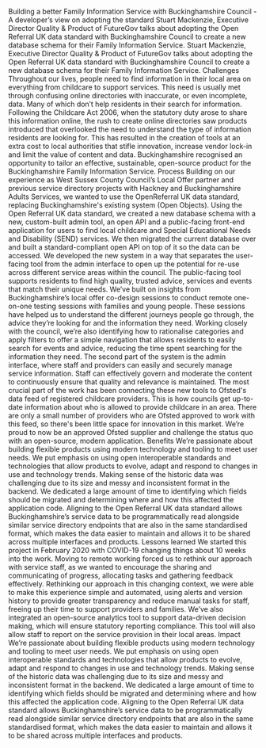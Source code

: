 Building a better Family Information Service with Buckinghamshire Council - A developer’s view on adopting the standard
Stuart Mackenzie, Executive Director Quality & Product of FutureGov talks about adopting the Open Referral UK data standard with Buckinghamshire Council to create a new database schema for their Family Information Service.
Stuart Mackenzie, Executive Director Quality & Product of FutureGov talks about adopting the Open Referral UK data standard with Buckinghamshire Council to create a new database schema for their Family Information Service.
Challenges
Throughout our lives, people need to find information in their local area on everything from childcare to support services. This need is usually met through confusing online directories with inaccurate, or even incomplete, data. Many of which don’t help residents in their search for information.
Following the Childcare Act 2006, when the statutory duty arose to share this information online, the rush to create online directories saw products introduced that overlooked the need to understand the type of information residents are looking for. This has resulted in the creation of tools at an extra cost to local authorities that stifle innovation, increase vendor lock-in and limit the value of content and data.
Buckinghamshire recognised an opportunity to tailor an effective, sustainable, open-source product for the Buckinghamshire Family Information Service.
Process
Building on our experience as West Sussex County Council’s Local Offer partner and previous service directory projects with Hackney and Buckinghamshire Adults Services, we wanted to use the OpenReferral UK data standard, replacing Buckinghamshire's existing system (Open Objects).
Using the Open Referral UK data standard, we created a new database schema with a new, custom-built admin tool, an open API and a public-facing front-end application for users to find local childcare and Special Educational Needs and Disability (SEND) services. We then migrated the current database over and built a standard-compliant open API on top of it so the data can be accessed.
We developed the new system in a way that separates the user-facing tool from the admin interface to open up the potential for re-use across different service areas within the council. 
The public-facing tool supports residents to find high quality, trusted advice, services and events that match their unique needs. We’ve built on insights from Buckinghamshire’s local offer co-design sessions to conduct remote one-on-one testing sessions with families and young people. These sessions have helped us to understand the different journeys people go through, the advice they’re looking for and the information they need.
Working closely with the council, we’re also identifying how to rationalise categories and apply filters to offer a simple navigation that allows residents to easily search for events and advice, reducing the time spent searching for the information they need. 
The second part of the system is the admin interface, where staff and providers can easily and securely manage service information. Staff can effectively govern and moderate the content to continuously ensure that quality and relevance is maintained. The most crucial part of the work has been connecting these new tools to Ofsted's data feed of registered childcare providers. This is how councils get up-to-date information about who is allowed to provide childcare in an area.
There are only a small number of providers who are Ofsted approved to work with this feed, so there's been little space for innovation in this market. We’re proud to now be an approved Ofsted supplier and challenge the status quo with an open-source, modern application.
Benefits
We’re passionate about building flexible products using modern technology and tooling to meet user needs. We put emphasis on using open interoperable standards and technologies that allow products to evolve, adapt and respond to changes in use and technology trends. 
Making sense of the historic data was challenging due to its size and messy and inconsistent format in the backend. We dedicated a large amount of time to identifying which fields should be migrated and determining where and how this affected the application code. 
Aligning to the Open Referral UK data standard allows Buckinghamshire’s service data to be programmatically read alongside similar service directory endpoints that are also in the same standardised format, which makes the data easier to maintain and allows it to be shared across multiple interfaces and products.
Lessons learned
We started this project in February 2020 with COVID-19 changing things about 10 weeks into the work. Moving to remote working forced us to rethink our approach with service staff, as we wanted to encourage the sharing and communicating of progress, allocating tasks and gathering feedback effectively.
Rethinking our approach in this changing context, we were able to make this experience simple and automated, using alerts and version history to provide greater transparency and reduce manual tasks for staff, freeing up their time to support providers and families. We’ve also integrated an open-source analytics tool to support data-driven decision making, which will ensure statutory reporting compliance. This tool will also allow staff to report on the service provision in their local areas.
Impact
We’re passionate about building flexible products using modern technology and tooling to meet user needs. We put emphasis on using open interoperable standards and technologies that allow products to evolve, adapt and respond to changes in use and technology trends. 
Making sense of the historic data was challenging due to its size and messy and inconsistent format in the backend. We dedicated a large amount of time to identifying which fields should be migrated and determining where and how this affected the application code. 
Aligning to the Open Referral UK data standard allows Buckinghamshire’s service data to be programmatically read alongside similar service directory endpoints that are also in the same standardised format, which makes the data easier to maintain and allows it to be shared across multiple interfaces and products.